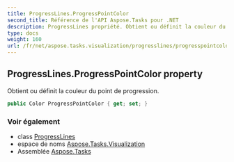 ```yaml
---
title: ProgressLines.ProgressPointColor
second_title: Référence de l'API Aspose.Tasks pour .NET
description: ProgressLines propriété. Obtient ou définit la couleur du point de progression.
type: docs
weight: 160
url: /fr/net/aspose.tasks.visualization/progresslines/progresspointcolor/
---
```

## ProgressLines.ProgressPointColor property

Obtient ou définit la couleur du point de progression.

```csharp
public Color ProgressPointColor { get; set; }
```

### Voir également

* class [ProgressLines](../)
* espace de noms [Aspose.Tasks.Visualization](../../progresslines/)
* Assemblée [Aspose.Tasks](../../../)


